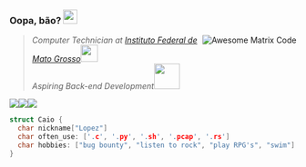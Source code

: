 ### Oopa, bão? <img src="https://media.giphy.com/media/hvRJCLFzcasrR4ia7z/giphy.gif" width="25px">
<img src = 'https://github.com/MarikIshtar007/MarikIshtar007/blob/master/images/matrix.gif' alt = 'Awesome Matrix Code' align='right'/>
<blockquote>

<p><em>Computer Technician at <a href="http://ifmt.edu.br/">Instituto Federal de Mato Grosso</a><img src="https://media.giphy.com/media/iDaCeaKrHhUI1I8e2b/giphy.gif" width="30"></br>Aspiring Back-end Development<img src="https://media.giphy.com/media/3d2yl0QuHpHdYtfwVh/giphy.gif" width="45"> 
</em></p>
</blockquote>

<img src="https://img.shields.io/badge/Arch_Linux-1793D1?style=for-the-badge&logo=arch-linux&logoColor=white" /><img src="https://img.shields.io/badge/iOS-000000?style=for-the-badge&logo=ios&logoColor=white" />[<img src="https://img.shields.io/badge/GitHub-100000?style=for-the-badge&logo=github&logoColor=white" />](https://github.com/CaioMLopes)

```c
struct Caio {
  char nickname["Lopez"]
  char often_use: ['.c', '.py', '.sh', '.pcap', '.rs']
  char hobbies: ["bug bounty", "listen to rock", "play RPG's", "swim"]
}
```
